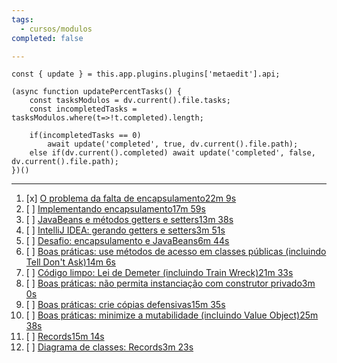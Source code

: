 ```yaml
---
tags:
  - cursos/modulos
completed: false

---
```


```dataviewjs
const { update } = this.app.plugins.plugins['metaedit'].api;

(async function updatePercentTasks() {
	const tasksModulos = dv.current().file.tasks;
	const incompletedTasks = tasksModulos.where(t=>!t.completed).length;
	
	if(incompletedTasks == 0)
		await update('completed', true, dv.current().file.path);
	else if(dv.current().completed) await update('completed', false, dv.current().file.path);
})()
```
---
1. [x] [O problema da falta de encapsulamento22m 9s](https://app.algaworks.com/aulas/4504/o-problema-da-falta-de-encapsulamento)
2. [ ] [Implementando encapsulamento17m 59s](https://app.algaworks.com/aulas/4505/implementando-encapsulamento)
3. [ ] [JavaBeans e métodos getters e setters13m 38s](https://app.algaworks.com/aulas/4506/javabeans-e-metodos-getters-e-setters)
4. [ ] [IntelliJ IDEA: gerando getters e setters3m 51s](https://app.algaworks.com/aulas/4507/intellij-idea-gerando-getters-e-setters)
5. [ ] [Desafio: encapsulamento e JavaBeans6m 44s](https://app.algaworks.com/aulas/4508/desafio-encapsulamento-e-javabeans)
6. [ ] [Boas práticas: use métodos de acesso em classes públicas (incluindo Tell Don't Ask)14m 6s](https://app.algaworks.com/aulas/4509/boas-praticas-use-metodos-de-acesso-em-classes-publicas-incluindo-tell-dont-ask)
7. [ ] [Código limpo: Lei de Demeter (incluindo Train Wreck)21m 33s](https://app.algaworks.com/aulas/4510/codigo-limpo-lei-de-demeter-incluindo-train-wreck)
8. [ ] [Boas práticas: não permita instanciação com construtor privado3m 0s](https://app.algaworks.com/aulas/4511/boas-praticas-nao-permita-instanciacao-com-construtor-privado)
9. [ ] [Boas práticas: crie cópias defensivas15m 35s](https://app.algaworks.com/aulas/4512/boas-praticas-crie-copias-defensivas)
10. [ ] [Boas práticas: minimize a mutabilidade (incluindo Value Object)25m 38s](https://app.algaworks.com/aulas/4513/boas-praticas-minimize-a-mutabilidade-incluindo-value-object)
11. [ ] [Records15m 14s](https://app.algaworks.com/aulas/4514/records)
12. [ ] [Diagrama de classes: Records3m 23s](https://app.algaworks.com/aulas/4515/diagrama-de-classes-records)